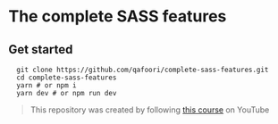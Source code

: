 # The complete SASS features

## Get started

```shell
  git clone https://github.com/qafoori/complete-sass-features.git
  cd complete-sass-features
  yarn # or npm i
  yarn dev # or npm run dev
```

> This repository was created by following [this course](https://www.youtube.com/watch?v=_kqN4hl9bGc&list=PL4cUxeGkcC9jxJX7vojNVK-o8ubDZEcNb) on YouTube

